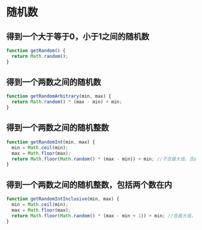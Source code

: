 # 随机数


## 得到一个大于等于0，小于1之间的随机数
```js
function getRandom() {
  return Math.random();
}

```

## 得到一个两数之间的随机数
```js
function getRandomArbitrary(min, max) {
  return Math.random() * (max - min) + min;
}
```

## 得到一个两数之间的随机整数
```js
function getRandomInt(min, max) {
  min = Math.ceil(min);
  max = Math.floor(max);
  return Math.floor(Math.random() * (max - min)) + min; //不含最大值，含最小值
}

```

## 得到一个两数之间的随机整数，包括两个数在内
```js
function getRandomIntInclusive(min, max) {
  min = Math.ceil(min);
  max = Math.floor(max);
  return Math.floor(Math.random() * (max - min + 1)) + min; //含最大值，含最小值
}
```
